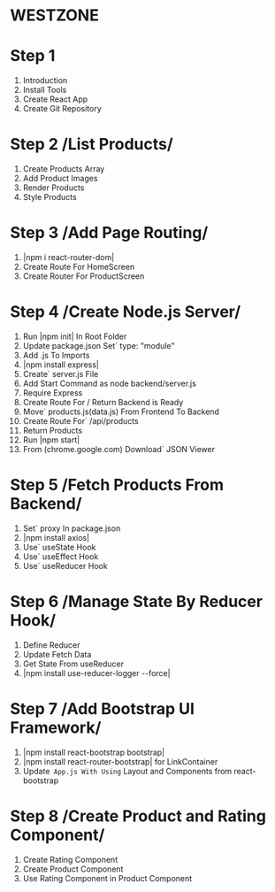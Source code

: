 # WESTZONE

# Step 1
1. Introduction
2. Install Tools
3. Create React App
4. Create Git Repository

# Step 2 /List Products/
1. Create Products Array
2. Add Product Images
3. Render Products
4. Style Products

# Step 3 /Add Page Routing/
1. |npm i react-router-dom|
2. Create Route For HomeScreen
3. Create Router For ProductScreen

# Step 4 /Create Node.js Server/
1. Run |npm init| In Root Folder
2. Update package.json Set` type: "module"
3. Add .js To Imports
4. |npm install express|
5. Create` server.js File
6. Add Start Command as node backend/server.js
7. Require Express
8. Create Route For / Return Backend is Ready
9. Move` products.js(data.js) From Frontend To Backend
10. Create Route For` /api/products
11. Return Products
12. Run |npm start|
13. From (chrome.google.com) Download` JSON Viewer

# Step 5 /Fetch Products From Backend/
1. Set` proxy In package.json
2. |npm install axios|
3. Use` useState Hook
4. Use` useEffect Hook
5. Use` useReducer Hook

# Step 6 /Manage State By Reducer Hook/
1. Define Reducer
2. Update Fetch Data
3. Get State From useReducer
4. |npm install use-reducer-logger --force|

# Step 7 /Add Bootstrap UI Framework/
1. |npm install react-bootstrap bootstrap|
2. |npm install react-router-bootstrap| for LinkContainer
3. Update` App.js With Using` Layout and Components from react-bootstrap

# Step 8 /Create Product and Rating Component/
1. Create Rating Component
2. Create Product Component
3. Use Rating Component in Product Component